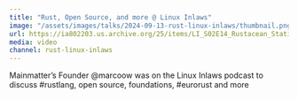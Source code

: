 ```yaml
---
title: "Rust, Open Source, and more @ Linux Inlaws"
image: "/assets/images/talks/2024-09-13-rust-linux-inlaws/thumbnail.png"
url: https://ia802203.us.archive.org/25/items/LI_S02E14_Rustacean_Station__54D6/LI_S02E14_Rustacean_Station_.mp3
media: video
channel: rust-linux-inlaws
---
```


Mainmatter’s Founder @marcoow was on the Linux Inlaws podcast to discuss #rustlang, open source, foundations, #eurorust and more
